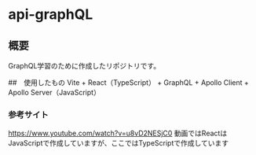 # api-graphQL

## 概要
GraphQL学習のために作成したリポジトリです。

##　使用したもの
Vite + React（TypeScript） + GraphQL + Apollo Client + Apollo Server（JavaScript）

### 参考サイト
https://www.youtube.com/watch?v=u8vD2NESjC0
動画ではReactはJavaScriptで作成していますが、ここではTypeScriptで作成しています